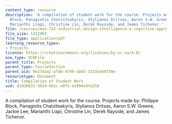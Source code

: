 ```yaml
---
content_type: resource
description: 'A compilation of student work for the course. Projects made by: Philippe
  Block, Panagiotis Chatzitsakyris, Stylianos Dritsas, Aaron S.W. Greene, Jackie Lee,
  Marianthi Liapi, Christine Lin, Derek Rayside, and James Tichenor.'
file: /courses/mas-742-industrial-design-intelligence-a-cognitive-approach-to-engineering-fall-2003/d1d368313624bb1ce0f5e1994adfe25d_projects.pdf
file_size: 1312903
file_type: application/pdf
learning_resource_types:
- Projects
license: https://creativecommons.org/licenses/by-nc-sa/4.0/
ocw_type: OCWFile
parent_title: Projects
parent_type: CourseSection
parent_uid: 9e27daa2-afd6-47d9-ab65-15191e69f39e
resourcetype: Document
title: Compilation of Student Work
uid: d1d36831-3624-bb1c-e0f5-e1994adfe25d
---
```

A compilation of student work for the course. Projects made by: Philippe Block, Panagiotis Chatzitsakyris, Stylianos Dritsas, Aaron S.W. Greene, Jackie Lee, Marianthi Liapi, Christine Lin, Derek Rayside, and James Tichenor.